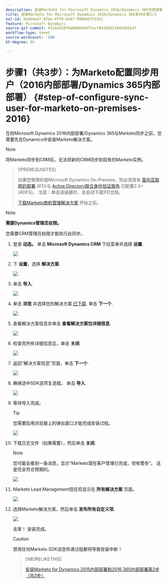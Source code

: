 ```yaml
---
description: 安装Marketo for Microsoft Dynamics 2016/Dynamics 365内部部署1/3 - Marketo文档 — 产品文档
title: 安装Marketo for Microsoft Dynamics 2016/Dynamics 365本地步骤1/3
exl-id: 0a494ae7-87da-4ff9-bb47-990b957533e1
feature: Microsoft Dynamics
source-git-commit: 431bd258f9a68bbb9df7acf043085578d3d91b1f
workflow-type: tm+mt
source-wordcount: '296'
ht-degree: 0%

---
```


# 步骤1（共3步）：为Marketo配置同步用户（2016内部部署/Dynamics 365内部部署） {#step-of-configure-sync-user-for-marketo-on-premises-2016}

在将Microsoft Dynamics 2016内部部署/Dynamics 365与Marketo同步之前，您需要先在Dynamics中安装Marketo解决方案。

>[!NOTE]
>
>将Marketo同步到CRM后，无法将新的CRM同步到现有的Marketo实例。

>[!PREREQUISITES]
>
>如果您使用的是Microsoft Dynamics On-Premise，则必须具有 [面向互联网的部署](https://www.microsoft.com/en-us/download/confirmation.aspx?id=41701) (IFD)与 [Active Directory联合身份验证服务](https://msdn.microsoft.com/en-us/library/bb897402.aspx) 已配置2.0+ (ADFS)。 注意：单击该链接时，会自动下载IFD文档。
>
>[下载Marketo商机管理解决方案](/help/marketo/product-docs/crm-sync/microsoft-dynamics-sync/sync-setup/download-the-marketo-lead-management-solution.md) 开始之前。

>[!NOTE]
>
>**需要Dynamics管理员权限。**
>
>您需要CRM管理员权限才能执行此同步。

1. 登录 **动态。** 单击 **Microsoft Dynamics CRM** 下拉菜单并选择 **设置**.

   ![](assets/image2015-3-19-8-33-29.png)

1. 下 **设置**，选择 **解决方案**.

   ![](assets/image2015-3-19-8-33-3.png)

1. 单击 **导入**.

   ![](assets/image2015-3-19-8-34-8.png)

1. 单击 **浏览** 并选择您的解决方案 [已下载](/help/marketo/product-docs/crm-sync/microsoft-dynamics-sync/sync-setup/download-the-marketo-lead-management-solution.md). 单击 **下一个**.

   ![](assets/image2015-3-19-9-20-56.png)

1. 查看解决方案信息并单击 **查看解决方案包详细信息**.

   ![](assets/image2015-11-18-11-12-8.png)

1. 检查完所有详细信息后，单击 **关闭**.

   ![](assets/step6.png)

1. 返回“解决方案信息”页面，单击 **下一个**.

   ![](assets/image2015-3-19-9-21-50.png)

1. 确保选中SDK选项复选框。 单击 **导入**.

   ![](assets/image2015-3-19-9-19-12.png)

1. 等待导入完成。

   >[!TIP]
   >
   >您需要启用浏览器上的弹出窗口才能完成安装过程。

   ![](assets/image2015-3-11-11-34-9.png)

1. 下载日志文件（如果需要），然后单击 **关闭**.

   >[!NOTE]
   >
   >您可能会看到一条消息，显示“Marketo潜在客户管理已完成，但有警告”。 这是完全符合预期的。

   ![](assets/image2015-3-13-9-54-39.png)

1. Marketo Lead Management现在将显示在 **所有解决方案** 页面。

   ![](assets/image2015-3-19-8-40-38.png)

1. 选择Marketo解决方案，然后单击 **发布所有自定义项**.

   ![](assets/image2015-3-19-8-41-21.png)

   击掌！ 安装完成。

   >[!CAUTION]
   >
   >禁用任何Marketo SDK消息传递过程都将导致安装中断！

   >[!MORELIKETHIS]
   >
   >[安装Marketo for Dynamics 2015内部部署和2016 365内部部署第2步（共3步）](/help/marketo/product-docs/crm-sync/microsoft-dynamics-sync/sync-setup/microsoft-dynamics-2016-dynamics-365-on-premises/step-2-of-3-set-up.md)
